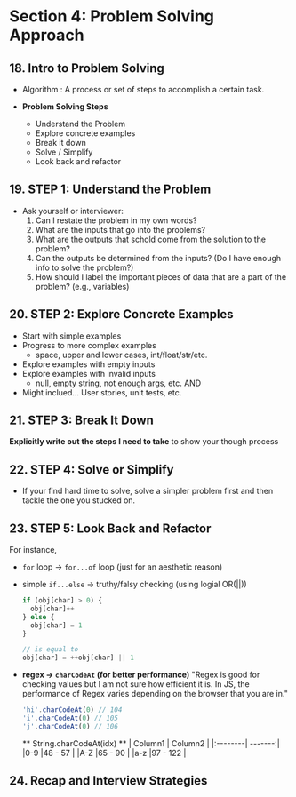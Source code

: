 # Section 4: Problem Solving Approach

## 18. Intro to Problem Solving

- Algorithm
: A process or set of steps to accomplish a certain task.

- **Problem Solving Steps**
  - Understand the Problem
  - Explore concrete examples
  - Break it down
  - Solve / Simplify
  - Look back and refactor


## 19. STEP 1: Understand the Problem
- Ask yourself or interviewer:
  1. Can I restate the problem in my own words?
  2. What are the inputs that go into the problems?
  3. What are the outputs that schold come from the solution to the problem?
  4. Can the outputs be determined from the inputs? (Do I have enough info to solve the problem?)
  5. How should I label the important pieces of data that are a part of the problem? (e.g., variables)

## 20. STEP 2: Explore Concrete Examples
- Start with simple examples
- Progress to more complex examples
  - space, upper and lower cases, int/float/str/etc.
- Explore examples with empty inputs
- Explore examples with invalid inputs
  - null, empty string, not enough args, etc.
AND
- Might inclued... User stories, unit tests, etc.

## 21. STEP 3: Break It Down
**Explicitly write out the steps I need to take** to show your though process

## 22. STEP 4: Solve or Simplify
- If your find hard time to solve, solve a simpler problem first and then tackle the one you stucked on.

## 23. STEP 5: Look Back and Refactor
For instance,

- `for` loop -> `for...of` loop (just for an aesthetic reason)
- simple `if...else` -> truthy/falsy checking (using logial OR(||))
  ```js
  if (obj[char] > 0) {
    obj[char]++
  } else {
    obj[char] = 1
  }

  // is equal to
  obj[char] = ++obj[char] || 1
  ```
- **regex -> `charCodeAt` (for better performance)**
  "Regex is good for checking values but I am not sure how efficient it is. In JS, the performance of Regex varies depending on the browser that you are in."
  ```js
  'hi'.charCodeAt(0) // 104
  'i'.charCodeAt(0) // 105
  'j'.charCodeAt(0) // 106
  ```

  ** String.charCodeAt(idx) **
  | Column1 | Column2 |
  |:--------| -------:|
  |0-9      |48 - 57  |
  |A-Z      |65 - 90  |
  |a-z      |97 - 122 |


## 24. Recap and Interview Strategies


